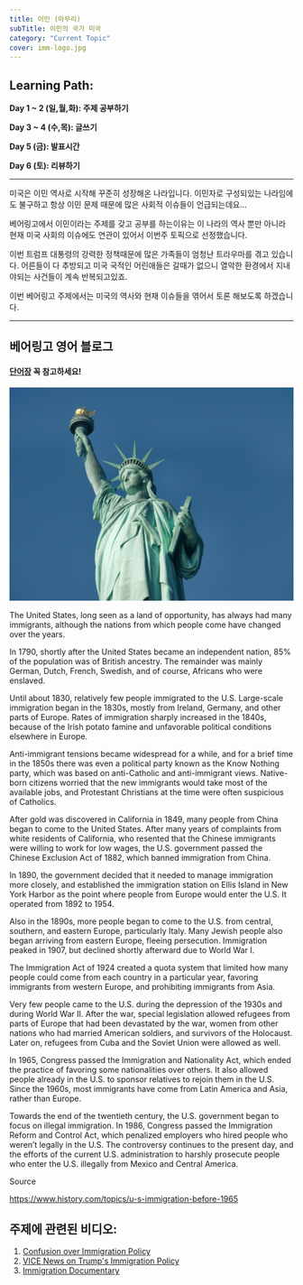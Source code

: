 ```yaml
---
title: 이민 (마무리)
subTitle: 이민의 국가 미국
category: "Current Topic"
cover: imm-logo.jpg
---
```


## Learning Path:
**Day 1 ~ 2 (일,월,화): 주제 공부하기**

**Day 3 ~ 4 (수,목): 글쓰기**

**Day 5 (금): 발표시간**

**Day 6 (토): 리뷰하기**

---

미국은 이민 역사로 시작해 꾸준히 성장해온 나라입니다. 이민자로 구성되있는 나라임에도 불구하고 항상 이민 문제 때문에 많은 사회적 이슈들이 언급되는데요...

베어링고에서 이민이라는 주제를 갖고 공부를 하는이유는 이 나라의 역사 뿐만 아니라 현재 미국 사회의 이슈에도 연관이 있어서 이번주 토픽으로 선정했습니다.

이번 트럼프 대통령의 강력한 정책때문에 많은 가족들이 엄청난 트라우마를 겪고 있습니다. 어른들이 다 추방되고 미국 국적인 어린애들은 갈때가 없으니 열악한 환경에서 지내야되는 사건들이 계속 반복되고있죠.

이번 베어링고 주제에서는 미국의 역사와 현재 이슈들을 엮어서 토론 해보도록 하겠습니다.   

<hr />

## 베어링고 영어 블로그

#### [단어장](https://quizlet.com/_50iz2f) 꼭 참고하세요!

![Immigration](./immigration.jpg)

The United States, long seen as a land of opportunity, has always had many immigrants, although the nations from which people come have changed over the years.

In 1790, shortly after the United States became an independent nation, 85% of the population was of British ancestry. The remainder was mainly German, Dutch, French, Swedish, and of course, Africans who were enslaved.

Until about 1830, relatively few people immigrated to the U.S. Large-scale immigration began in the 1830s, mostly from Ireland, Germany, and other parts of Europe. Rates of immigration sharply increased in the 1840s, because of the Irish potato famine and unfavorable political conditions elsewhere in Europe.

Anti-immigrant tensions became widespread for a while, and for a brief time in the 1850s there was even a political party known as the Know Nothing party, which was based on anti-Catholic and anti-immigrant views. Native-born citizens worried that the new immigrants would take most of the available jobs, and Protestant Christians at the time were often suspicious of Catholics.

After gold was discovered in California in 1849, many people from China began to come to the United States. After many years of complaints from white residents of California, who resented that the Chinese immigrants were willing to work for low wages, the U.S. government passed the Chinese Exclusion Act of 1882, which banned immigration from China.

In 1890, the government decided that it needed to manage immigration more closely, and established the immigration station on Ellis Island in New York Harbor as the point where people from Europe would enter the U.S. It operated from 1892 to 1954.

Also in the 1890s, more people began to come to the U.S. from central, southern, and eastern Europe, particularly Italy. Many Jewish people also began arriving from eastern Europe, fleeing persecution. Immigration peaked in 1907, but declined shortly afterward due to World War I.

The Immigration Act of 1924 created a quota system that limited how many people could come from each country in a particular year, favoring immigrants from western Europe, and prohibiting immigrants from Asia.

Very few people came to the U.S. during the depression of the 1930s and during World War II. After the war, special legislation allowed refugees from parts of Europe that had been devastated by the war, women from other nations who had married American soldiers, and survivors of the Holocaust. Later on, refugees from Cuba and the Soviet Union were allowed as well.

In 1965, Congress passed the Immigration and Nationality Act, which ended the practice of favoring some nationalities over others. It also allowed people already in the U.S. to sponsor relatives to rejoin them in the U.S. Since the 1960s, most immigrants have come from Latin America and Asia, rather than Europe.

Towards the end of the twentieth century, the U.S. government began to focus on illegal immigration. In 1986, Congress passed the Immigration Reform and Control Act, which penalized employers who hired people who weren’t legally in the U.S. The controversy continues to the present day, and the efforts of the current U.S. administration to harshly prosecute people who enter the U.S. illegally from Mexico and Central America.


Source

https://www.history.com/topics/u-s-immigration-before-1965



## 주제에 관련된 비디오:
1. [Confusion over Immigration Policy](https://www.youtube.com/watch?v=5kmvKalVmfE)
2. [VICE News on Trump's Immigration Policy](https://www.youtube.com/watch?v=OvbEw2h8g-s)
3. [Immigration Documentary](https://www.youtube.com/watch?v=lBJcqxI7kas)
